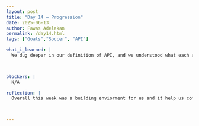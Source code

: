 ```yaml
---
layout: post
title: "Day 14 – Progression"
date: 2025-06-13
author: Fawas Adelekan
permalink: /day14.html
tags: ["Goals","Soccer", "API"]

what_i_learned: |
  We dug deeper in our definition of API, and we understood what each abbreviation meant, like csv, html, http etc. We also got more invovled in our goals for the week which was really helpful. I liked how we acomplished the stuff for this week and how we're getting deeper into the pre processing methods. Overall this week was a building enviorment for us and it help us come together as a group. I also learned that training the API is easier said then done when we're working on the summaries of the games and trying to highlight how we're breaking it down.

  

blockers: |
  N/A

reflection: |
  Overall this week was a building enviorment for us and it help us come together as a group. I liked being more in-depth with the NLP it's something fresh and new so that we'll be able to keep up and being productive with one another. NLP is like the glue for our project which is why i'm interested in it. Buckling down which was really productive and understanding our goals within the weekly meetup which worked out a lot.

  

---
```

